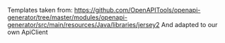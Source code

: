 Templates taken from: https://github.com/OpenAPITools/openapi-generator/tree/master/modules/openapi-generator/src/main/resources/Java/libraries/jersey2
And adapted to our own ApiClient
